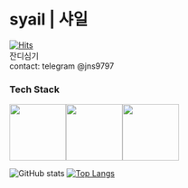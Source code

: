 # syail | 샤일
[![Hits](https://hits.seeyoufarm.com/api/count/incr/badge.svg?url=https%3A%2F%2Fgithub.com%2Fsyail&count_bg=%2393DCFF&title_bg=%23555555&icon=github.svg&icon_color=%23E7E7E7&title=hits&edge_flat=false)](https://hits.seeyoufarm.com)  
잔디심기  
contact: telegram @jns9797
### Tech Stack

<image src="https://user-images.githubusercontent.com/87570109/126104479-e05fa0e6-a197-4247-bbc4-3edd36414aed.png" width=100 height=100><image src="https://user-images.githubusercontent.com/87570109/126104541-5519c52c-5926-4a7e-a2e9-700a5ac766d3.png" width=100 height=100><image src="https://user-images.githubusercontent.com/87570109/126104562-69407350-80d8-447c-b18b-d71cf24e1112.png" width=100 height=100>


![GitHub stats](https://github-readme-stats.vercel.app/api?username=syail&count_private=true&theme=radical)
[![Top Langs](https://github-readme-stats.vercel.app/api/top-langs/?username=syail&layout=compact)](https://github.com/anuraghazra/github-readme-stats)
